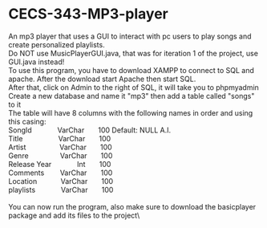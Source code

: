# CECS-343-MP3-player
An mp3 player that uses a GUI to interact with pc users to play songs and create personalized playlists.\
Do NOT use MusicPlayerGUI.java, that was for iteration 1 of the project, use GUI.java instead!\
To use this program, you have to download XAMPP to connect to SQL and apache. After the download start Apache then start SQL.\
After that, click on Admin to the right of SQL, it will take you to phpmyadmin\
Create a new database and name it "mp3" then add a table called "songs" to it\
The table will have 8 columns with the following names in order and using this casing:\
SongId        &nbsp;&nbsp;&nbsp;&nbsp;&nbsp;&nbsp;&nbsp;&nbsp;&nbsp;&nbsp;&nbsp;&nbsp;VarChar&nbsp;&nbsp;&nbsp;&nbsp;&nbsp;&nbsp;       100         Default: NULL     A.I.\
Title         &nbsp;&nbsp;&nbsp;&nbsp;&nbsp;&nbsp;&nbsp;&nbsp;&nbsp;&nbsp;&nbsp;&nbsp;&nbsp;&nbsp;&nbsp;&nbsp;&nbsp;VarChar&nbsp;&nbsp;&nbsp;&nbsp;&nbsp;&nbsp;       100\
Artist        &nbsp;&nbsp;&nbsp;&nbsp;&nbsp;&nbsp;&nbsp;&nbsp;&nbsp;&nbsp;&nbsp;&nbsp;&nbsp;&nbsp;&nbsp;&nbsp;VarChar&nbsp;&nbsp;&nbsp;&nbsp;&nbsp;&nbsp;       100\
Genre         &nbsp;&nbsp;&nbsp;&nbsp;&nbsp;&nbsp;&nbsp;&nbsp;&nbsp;&nbsp;&nbsp;&nbsp;&nbsp;&nbsp;&nbsp;VarChar&nbsp;&nbsp;&nbsp;&nbsp;&nbsp;&nbsp;       100\
Release Year  &nbsp;&nbsp;&nbsp;&nbsp;&nbsp;&nbsp;&nbsp;&nbsp;&nbsp;&nbsp;&nbsp;&nbsp;Int&nbsp;&nbsp;&nbsp;&nbsp;&nbsp;&nbsp;           100\
Comments      &nbsp;&nbsp;&nbsp;&nbsp;&nbsp;&nbsp;&nbsp;VarChar&nbsp;&nbsp;&nbsp;&nbsp;&nbsp;&nbsp;       100\
Location      &nbsp;&nbsp;&nbsp;&nbsp;&nbsp;&nbsp;&nbsp;&nbsp;&nbsp;&nbsp;&nbsp;VarChar&nbsp;&nbsp;&nbsp;&nbsp;&nbsp;&nbsp;       100\
playlists     &nbsp;&nbsp;&nbsp;&nbsp;&nbsp;&nbsp;&nbsp;&nbsp;&nbsp;&nbsp;&nbsp;&nbsp;VarChar&nbsp;&nbsp;&nbsp;&nbsp;&nbsp;&nbsp;       100\
\
You can now run the program, also make sure to download the basicplayer package and add its files to the project\
